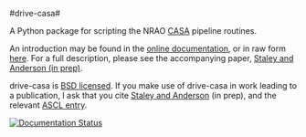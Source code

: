 #drive-casa#

A Python package for scripting the NRAO [CASA](http://casa.nrao.edu) 
pipeline routines.

An introduction may be found in the 
[online documentation](http://drive-casa.readthedocs.org), or in raw form
[here](documentation/source/introduction.rst).
For a full description, please see the accompanying paper, 
[Staley and Anderson (in prep)](https://github.com/timstaley/automated-radio-imaging-paper).

drive-casa is [BSD licensed](LICENCE.txt). 
If you make use of drive-casa in work leading to a publication, I ask that
you cite 
[Staley and Anderson](https://github.com/timstaley/automated-radio-imaging-paper)
(in prep), and the relevant 
[ASCL entry](http://ascl.net/1504.006).


[![Documentation Status](https://readthedocs.org/projects/drive-casa/badge/?version=master)](https://readthedocs.org/projects/drive-casa/?badge=master)


